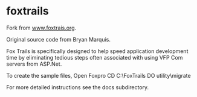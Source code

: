 # foxtrails
Fork from www.foxtrais.org.

Original source code from Bryan Marquis.

Fox Trails is specifically designed to help speed application development time by eliminating tedious steps often associated with using VFP Com servers from ASP.Net.

To create the sample files,
Open Foxpro
CD C:\FoxTrails
DO utility\migrate

For more detailed instructions see the docs subdirectory.
